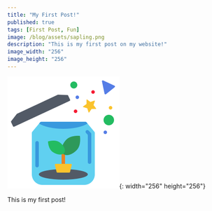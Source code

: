 ```yaml
---
title: "My First Post!"
published: true
tags: [First Post, Fun]
image: /blog/assets/sapling.png
description: "This is my first post on my website!"
image_width: "256"
image_height: "256"
---
```


![](/blog/assets/sapling.png){: width="256" height="256"}

This is my first post!
